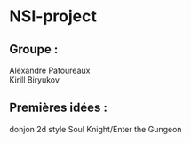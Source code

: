 # NSI-project

## Groupe :
Alexandre Patoureaux <br>
Kirill Biryukov

## Premières idées : 
donjon 2d style Soul Knight/Enter the Gungeon
